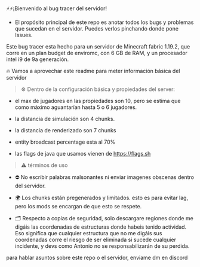 ⚡⚡¡Bienvenido al bug tracer del servidor!

- El propósito principal de este repo es anotar todos los bugs y problemas que sucedan en el servidor. Puedes verlos pinchando donde pone Issues.

Este bug tracer esta hecho para un servidor de Minecraft fabric 1.19.2, que corre en un plan budget de enviromc, con 6 GB de RAM, y un procesador intel i9 de 9a generación.

🔥 Vamos a aprovechar este readme para meter información básica del servidor 



> ⚙️ Dentro de la configuración básica y propiedades del server:
- el max de jugadores en las propiedades son 10, pero se estima que como máximo aguantarían hasta 5 o 6 jugadores.
- la distancia de simulación son 4 chunks.


- la distancia de renderizado son 7 chunks
- entity broadcast percentage esta al 70%
- las flags de java que usamos vienen de https://flags.sh 



> ⚠️ términos de uso 
- ⛔ No escribir palabras malsonantes ni enviar imagenes obscenas dentro del servidor.
- 🌍 Los chunks están pregenerados y limitados. esto es para evitar lag, pero los mods se encargan de que esto se respete.

- 🗂️ Respecto a copias de seguridad, solo descargare regiones donde me digáis  las coordenadas de estructuras donde habeis tenido actividad. Eso significa que cualquier estructura que no me digáis sus coordenadas corre el riesgo de ser eliminada si sucede cualquier incidente, y devs como Antonio no se responsabilizarán de su perdida.

para hablar asuntos sobre este repo o el servidor, enviame dm en discord 







